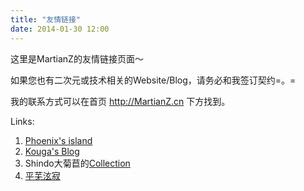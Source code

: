 ```yaml
---
title: "友情链接"
date: 2014-01-30 12:00
---
```


这里是MartianZ的友情链接页面～

如果您也有二次元或技术相关的Website/Blog，请务必和我签订契约=。=

我的联系方式可以在首页 <http://MartianZ.cn> 下方找到。

Links:

1. [Phoenix's island](http://blog.phoenixlzx.com/)
2. [Kouga's Blog](http://kouga.us/)
3. Shindo大菊苣的[Collection](http://sdou.net/)
4. [平芜泫寂](http://www.ipwx.me/)